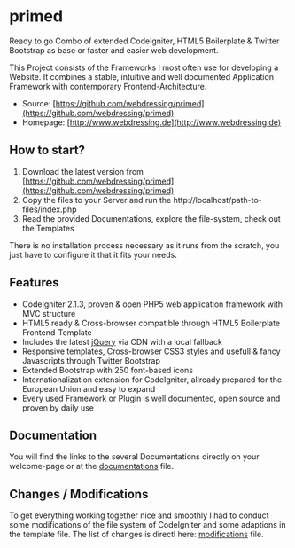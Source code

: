 primed
=============================

Ready to go Combo of extended CodeIgniter, HTML5 Boilerplate & Twitter Bootstrap 
as base or faster and easier web development. 

This Project consists of the Frameworks I most often use for developing a Website. It combines a stable,
intuitive and well documented Application Framework with contemporary Frontend-Architecture.

* Source: [https://github.com/webdressing/primed](https://github.com/webdressing/primed)
* Homepage: [http://www.webdressing.de](http://www.webdressing.de)


## How to start?

1. Download the latest version from
   [https://github.com/webdressing/primed](https://github.com/webdressing/primed)
2. Copy the files to your Server and run the
   http://localhost/path-to-files/index.php
3. Read the provided Documentations, explore the file-system, check out the Templates

There is no installation process necessary as it runs from the scratch, you just have to configure it
that it fits your needs.


## Features

* CodeIgniter 2.1.3, proven & open PHP5 web application framework with MVC structure
* HTML5 ready & Cross-browser compatible through HTML5 Boilerplate Frontend-Template
* Includes the latest [jQuery](http://jquery.com/) via CDN with a local fallback
* Responsive templates, Cross-browser CSS3 styles and usefull & fancy Javascripts through Twitter Bootstrap
* Extended Bootstrap with 250 font-based icons
* Internationalization extension for CodeIgniter, allready prepared for the European Union and easy to expand
* Every used Framework or Plugin is well documented, open source and proven by daily use


## Documentation

You will find the links to the several Documentations directly on your welcome-page or at the
[documentations](DOCS/DOCUMENTATIONS.md) file.


## Changes / Modifications

To get everything working together nice and smoothly I had to conduct some modifications of the file system 
of CodeIgniter and some adaptions in the template file. The list of changes is directl here:
[modifications](DOCS/MODIFICATIONS.md) file.

